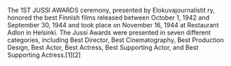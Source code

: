 The 1ST JUSSI AWARDS ceremony, presented by Elokuvajournalistit ry, honored the best Finnish films released between October 1, 1942 and September 30, 1944 and took place on November 16, 1944 at Restaurant Adlon in Helsinki. The Jussi Awards were presented in seven different categories, including Best Director, Best Cinematography, Best Production Design, Best Actor, Best Actress, Best Supporting Actor, and Best Supporting Actress.[1][2]
